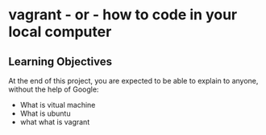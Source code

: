 # vagrant - or - how to code in your local computer
## Learning Objectives
At the end of this project, you are expected to be able to explain to anyone, without the help of Google:
* What is vitual machine
* What is ubuntu
* what what is vagrant
 

